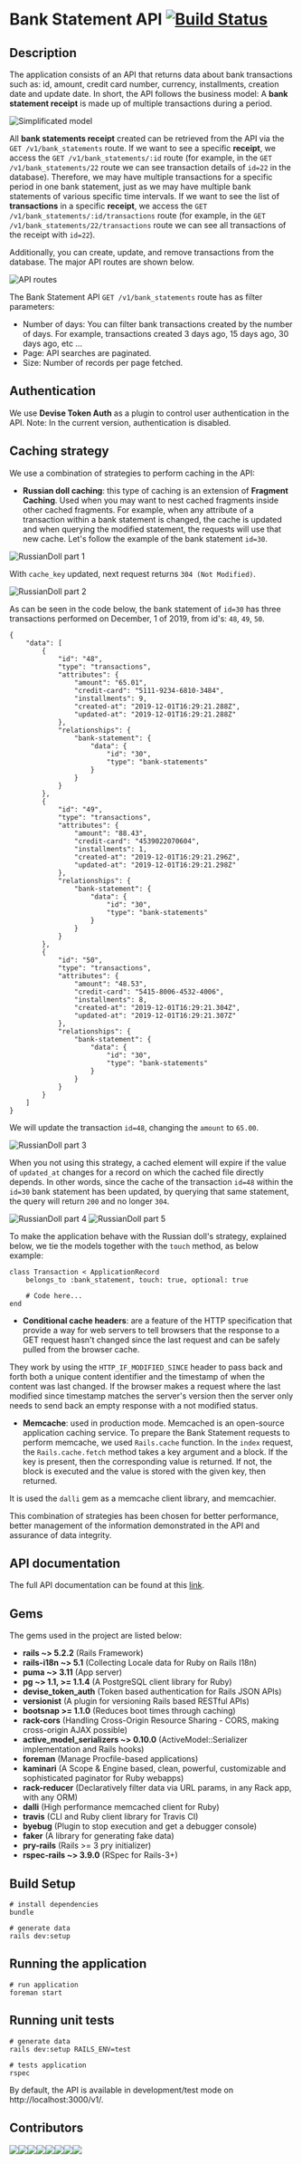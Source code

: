 # Bank Statement API [![Build Status](https://travis-ci.org/mariazevedo88/code-challenge.svg?branch=master)](https://travis-ci.org/mariazevedo88/code-challenge)

## Description

The application consists of an API that returns data about bank transactions such as: id, amount, credit card number, currency, installments, creation date and update date. In short, the API follows the business model: A **bank statement receipt** is made up of multiple transactions during a period.

![Simplificated model](public/images/model.png)

All **bank statements receipt** created can be retrieved from the API via the `GET /v1/bank_statements` route. If we want to see a specific **receipt**, we access the `GET /v1/bank_statements/:id` route (for example, in the `GET /v1/bank_statements/22` route we can see transaction details of `id=22` in the database). Therefore, we may have multiple transactions for a specific period in one bank statement, just as we may have multiple bank statements of various specific time intervals. If we want to see the list of **transactions** in a specific **receipt**, we access the `GET /v1/bank_statements/:id/transactions` route (for example, in the `GET /v1/bank_statements/22/transactions` route we can see all transactions of the receipt with `id=22`).

Additionally, you can create, update, and remove transactions from the database. The major API routes are shown below.

![API routes](public/images/routes.png)

The Bank Statement API `GET /v1/bank_statements` route has as filter parameters:

- Number of days: You can filter bank transactions created by the number of days. For example, transactions created 3 days ago, 15 days ago, 30 days ago, etc ...
- Page: API searches are paginated.
- Size: Number of records per page fetched.

## Authentication

We use **Devise Token Auth** as a plugin to control user authentication in the API. Note: In the current version, authentication is disabled.

## Caching strategy

We use a combination of strategies to perform caching in the API:

- **Russian doll caching**: this type of caching is an extension of **Fragment Caching**. Used when you may want to nest cached fragments inside other cached fragments. For example, when any attribute of a transaction within a bank statement is changed, the cache is updated and when querying the modified statement, the requests will use that new cache. Let's follow the example of the bank statement `id=30`.

![RussianDoll part 1](public/images/russiandoll1.png)

With `cache_key` updated, next request returns `304 (Not Modified)`.

![RussianDoll part 2](public/images/russiandoll2.png)

As can be seen in the code below, the bank statement of `id=30` has three transactions performed on December, 1 of 2019, from id's: `48`, `49`, `50`.

```
{
    "data": [
        {
            "id": "48",
            "type": "transactions",
            "attributes": {
                "amount": "65.01",
                "credit-card": "5111-9234-6810-3484",
                "installments": 9,
                "created-at": "2019-12-01T16:29:21.288Z",
                "updated-at": "2019-12-01T16:29:21.288Z"
            },
            "relationships": {
                "bank-statement": {
                    "data": {
                        "id": "30",
                        "type": "bank-statements"
                    }
                }
            }
        },
        {
            "id": "49",
            "type": "transactions",
            "attributes": {
                "amount": "88.43",
                "credit-card": "4539022070604",
                "installments": 1,
                "created-at": "2019-12-01T16:29:21.296Z",
                "updated-at": "2019-12-01T16:29:21.298Z"
            },
            "relationships": {
                "bank-statement": {
                    "data": {
                        "id": "30",
                        "type": "bank-statements"
                    }
                }
            }
        },
        {
            "id": "50",
            "type": "transactions",
            "attributes": {
                "amount": "48.53",
                "credit-card": "5415-8006-4532-4006",
                "installments": 8,
                "created-at": "2019-12-01T16:29:21.304Z",
                "updated-at": "2019-12-01T16:29:21.307Z"
            },
            "relationships": {
                "bank-statement": {
                    "data": {
                        "id": "30",
                        "type": "bank-statements"
                    }
                }
            }
        }
    ]
}
```

We will update the transaction `id=48`, changing the `amount` to `65.00`.

![RussianDoll part 3](public/images/russiandoll3.png)

When you not using this strategy, a cached element will expire if the value of `updated_at` changes for a record on which the cached file directly depends. In other words, since the cache of the transaction `id=48` within the `id=30` bank statement has been updated, by querying that same statement, the query will return `200` and no longer `304`.

![RussianDoll part 4](public/images/russiandoll4.png) ![RussianDoll part 5](public/images/russiandoll5.png)

To make the application behave with the Russian doll's strategy, explained below, we tie the models together with the `touch` method, as below example:

```
class Transaction < ApplicationRecord
    belongs_to :bank_statement, touch: true, optional: true

    # Code here...
end
```

- **Conditional cache headers**: are a feature of the HTTP specification that provide a way for web servers to tell browsers that the response to a GET request hasn't changed since the last request and can be safely pulled from the browser cache.

They work by using the `HTTP_IF_MODIFIED_SINCE` header to pass back and forth both a unique content identifier and the timestamp of when the content was last changed. If the browser makes a request where the last modified since timestamp matches the server's version then the server only needs to send back an empty response with a not modified status.

- **Memcache**: used in production mode. Memcached is an open-source application caching service. To prepare the Bank Statement requests to perform memcache, we used `Rails.cache` function. In the `index` request, the `Rails.cache.fetch` method takes a key argument and a block. If the key is present, then the corresponding value is returned. If not, the block is executed and the value is stored with the given key, then returned.

It is used the `dalli` gem as a memcache client library, and memcachier.

This combination of strategies has been chosen for better performance, better management of the information demonstrated in the API and assurance of data integrity.

## API documentation

The full API documentation can be found at this [link](API.md).

## Gems

The gems used in the project are listed below:

* **rails ~> 5.2.2** (Rails Framework)
* **rails-i18n ~> 5.1** (Collecting Locale data for Ruby on Rails I18n)
* **puma ~> 3.11** (App server)
* **pg ~> 1.1, >= 1.1.4** (A PostgreSQL client library for Ruby)
* **devise_token_auth** (Token based authentication for Rails JSON APIs)
* **versionist** (A plugin for versioning Rails based RESTful APIs)
* **bootsnap >= 1.1.0** (Reduces boot times through caching)
* **rack-cors** (Handling Cross-Origin Resource Sharing - CORS, making cross-origin AJAX possible)
* **active_model_serializers ~> 0.10.0** (ActiveModel::Serializer implementation and Rails hooks)
* **foreman** (Manage Procfile-based applications)
* **kaminari** (A Scope & Engine based, clean, powerful, customizable and sophisticated paginator for Ruby webapps)
* **rack-reducer** (Declaratively filter data via URL params, in any Rack app, with any ORM)
* **dalli** (High performance memcached client for Ruby)
* **travis** (CLI and Ruby client library for Travis CI)
* **byebug** (Plugin to stop execution and get a debugger console)
* **faker** (A library for generating fake data)
* **pry-rails** (Rails >= 3 pry initializer)
* **rspec-rails ~> 3.9.0** (RSpec for Rails-3+)

## Build Setup

    # install dependencies
    bundle
    
    # generate data
    rails dev:setup

## Running the application

    # run application
    foreman start

## Running unit tests

    # generate data
    rails dev:setup RAILS_ENV=test
    
    # tests application
    rspec

By default, the API is available in development/test mode on http://localhost:3000/v1/.

## Contributors

[![](https://sourcerer.io/fame/mariazevedo88/mariazevedo88/code-challenge/images/0)](https://sourcerer.io/fame/mariazevedo88/mariazevedo88/code-challenge/links/0)[![](https://sourcerer.io/fame/mariazevedo88/mariazevedo88/code-challenge/images/1)](https://sourcerer.io/fame/mariazevedo88/mariazevedo88/code-challenge/links/1)[![](https://sourcerer.io/fame/mariazevedo88/mariazevedo88/code-challenge/images/2)](https://sourcerer.io/fame/mariazevedo88/mariazevedo88/code-challenge/links/2)[![](https://sourcerer.io/fame/mariazevedo88/mariazevedo88/code-challenge/images/3)](https://sourcerer.io/fame/mariazevedo88/mariazevedo88/code-challenge/links/3)[![](https://sourcerer.io/fame/mariazevedo88/mariazevedo88/code-challenge/images/4)](https://sourcerer.io/fame/mariazevedo88/mariazevedo88/code-challenge/links/4)[![](https://sourcerer.io/fame/mariazevedo88/mariazevedo88/code-challenge/images/5)](https://sourcerer.io/fame/mariazevedo88/mariazevedo88/code-challenge/links/5)[![](https://sourcerer.io/fame/mariazevedo88/mariazevedo88/code-challenge/images/6)](https://sourcerer.io/fame/mariazevedo88/mariazevedo88/code-challenge/links/6)[![](https://sourcerer.io/fame/mariazevedo88/mariazevedo88/code-challenge/images/7)](https://sourcerer.io/fame/mariazevedo88/mariazevedo88/code-challenge/links/7)